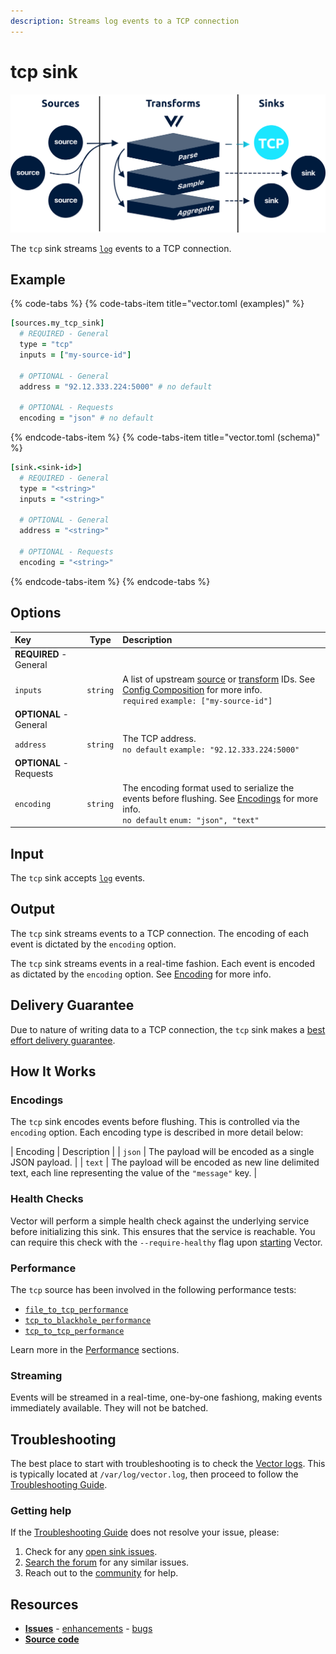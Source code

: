 ```yaml
---
description: Streams log events to a TCP connection
---
```


<!---
!!!WARNING!!!!

This file is autogenerated! Please do not manually edit this file.
Instead, please modify the contents of `dist/config/schema.toml`.
-->

# tcp sink

![](../../../.gitbook/assets/tcp-sink.svg)


The `tcp` sink streams [`log`][log_event] events to a TCP connection.

## Example

{% code-tabs %}
{% code-tabs-item title="vector.toml (examples)" %}
```coffeescript
[sources.my_tcp_sink]
  # REQUIRED - General
  type = "tcp"
  inputs = ["my-source-id"]

  # OPTIONAL - General
  address = "92.12.333.224:5000" # no default

  # OPTIONAL - Requests
  encoding = "json" # no default
```
{% endcode-tabs-item %}
{% code-tabs-item title="vector.toml (schema)" %}
```coffeescript
[sink.<sink-id>]
  # REQUIRED - General
  type = "<string>"
  inputs = "<string>"

  # OPTIONAL - General
  address = "<string>"

  # OPTIONAL - Requests
  encoding = "<string>"
```
{% endcode-tabs-item %}
{% endcode-tabs %}

## Options

| Key  | Type  | Description |
| :--- | :---: | :---------- |
| **REQUIRED** - General | | |
| `inputs` | `string` | A list of upstream [source][sources] or [transform][transforms] IDs. See [Config Composition][config_composition] for more info.<br />`required` `example: ["my-source-id"]` |
| **OPTIONAL** - General | | |
| `address` | `string` | The TCP address.<br />`no default` `example: "92.12.333.224:5000"` |
| **OPTIONAL** - Requests | | |
| `encoding` | `string` | The encoding format used to serialize the events before flushing. See [Encodings](#encodings) for more info.<br />`no default` `enum: "json", "text"` |

## Input

The `tcp` sink accepts [`log`][log_event] events.

## Output

The `tcp` sink streams events to a TCP connection. The encoding of each event is dictated by the `encoding` option.

The `tcp` sink streams events in a real-time fashion. Each event is encoded as dictated by the `encoding` option. See [Encoding](#encoding) for more info.

## Delivery Guarantee

Due to nature of writing data to a TCP connection, the `tcp` sink
makes a [best effort delivery guarantee][best_effort_delivery].



## How It Works

### Encodings

The `tcp` sink encodes events before flushing. This is controlled via the `encoding` option. Each encoding type is described in more detail below:

| Encoding | Description |
| `json` | The payload will be encoded as a single JSON payload. |
| `text` | The payload will be encoded as new line delimited text, each line representing the value of the `"message"` key. |

### Health Checks

Vector will perform a simple health check against the underlying service before initializing this sink. This ensures that the service is reachable. You can require this check with the `--require-healthy` flag upon [starting][starting] Vector.

### Performance

The `tcp` source has been involved in the following performance tests:

* [`file_to_tcp_performance`][file_to_tcp_performance_test]
* [`tcp_to_blackhole_performance`][tcp_to_blackhole_performance_test]
* [`tcp_to_tcp_performance`][tcp_to_tcp_performance_test]

Learn more in the [Performance][performance] sections.

### Streaming

Events will be streamed in a real-time, one-by-one fashiong, making
events immediately available. They will not be batched.

## Troubleshooting

The best place to start with troubleshooting is to check the
[Vector logs][monitoring_logs]. This is typically located at
`/var/log/vector.log`, then proceed to follow the
[Troubleshooting Guide][troubleshooting].

### Getting help

If the [Troubleshooting Guide][troubleshooting] does not resolve your
issue, please:

1. Check for any [open sink issues](https://github.com/timberio/vector/issues?q=is%3Aopen+is%3Aissue+label%3A%22Sink%3A+tcp%22).
2. [Search the forum][search_forum] for any similar issues.
2. Reach out to the [community][community] for help.

## Resources

* [**Issues**](https://github.com/timberio/vector/issues?q=is%3Aopen+is%3Aissue+label%3A%22Sink%3A+tcp%22) - [enhancements](https://github.com/timberio/vector/issues?q=is%3Aopen+is%3Aissue+label%3A%22Sink%3A+tcp%22+label%3A%22Type%3A+Enhancement%22) - [bugs](https://github.com/timberio/vector/issues?q=is%3Aopen+is%3Aissue+label%3A%22Sink%3A+tcp%22+label%3A%22Type%3A+Bug%22)
* [**Source code**](https://github.com/timberio/vector/tree/master/src/sink/tcp.rs)


[log_event]: "../../../about/data-model.md#log"
[sources]: "../../../usage/configuration/sources"
[transforms]: "../../../usage/configuration/transforms"
[config_composition]: "../../../usage/configuration/README.md#composition"
[best_effort_delivery]: "../../../about/guarantees.md#best-effort-delivery"
[starting]: "../../../usage/administration/starting.md"
[file_to_tcp_performance_test]: "https://github.com/timberio/vector-test-harness/tree/master/cases/file_to_tcp_performance"
[tcp_to_blackhole_performance_test]: "https://github.com/timberio/vector-test-harness/tree/master/cases/tcp_to_blackhole_performance"
[tcp_to_tcp_performance_test]: "https://github.com/timberio/vector-test-harness/tree/master/cases/tcp_to_tcp_performance"
[performance]: "../../../comparisons/performance.md"
[monitoring_logs]: "../../../administration/moonitoring.md#logs"
[troubleshooting]: "../../../usages/guides/troubleshooting.md"
[search_forum]: "https://forum.vectorproject.io/search?expanded=true"
[community]: "https://vectorproject.io/community"

